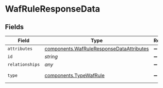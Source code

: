 # WafRuleResponseData


## Fields

| Field                                                                                            | Type                                                                                             | Required                                                                                         | Description                                                                                      | Example                                                                                          |
| ------------------------------------------------------------------------------------------------ | ------------------------------------------------------------------------------------------------ | ------------------------------------------------------------------------------------------------ | ------------------------------------------------------------------------------------------------ | ------------------------------------------------------------------------------------------------ |
| `attributes`                                                                                     | [components.WafRuleResponseDataAttributes](../../models/shared/wafruleresponsedataattributes.md) | :heavy_minus_sign:                                                                               | N/A                                                                                              |                                                                                                  |
| `id`                                                                                             | *string*                                                                                         | :heavy_minus_sign:                                                                               | N/A                                                                                              | 3krg2uUGZzb2W9Euo4moOR                                                                           |
| `relationships`                                                                                  | *any*                                                                                            | :heavy_minus_sign:                                                                               | N/A                                                                                              |                                                                                                  |
| `type`                                                                                           | [components.TypeWafRule](../../models/shared/typewafrule.md)                                     | :heavy_minus_sign:                                                                               | Resource type.                                                                                   |                                                                                                  |